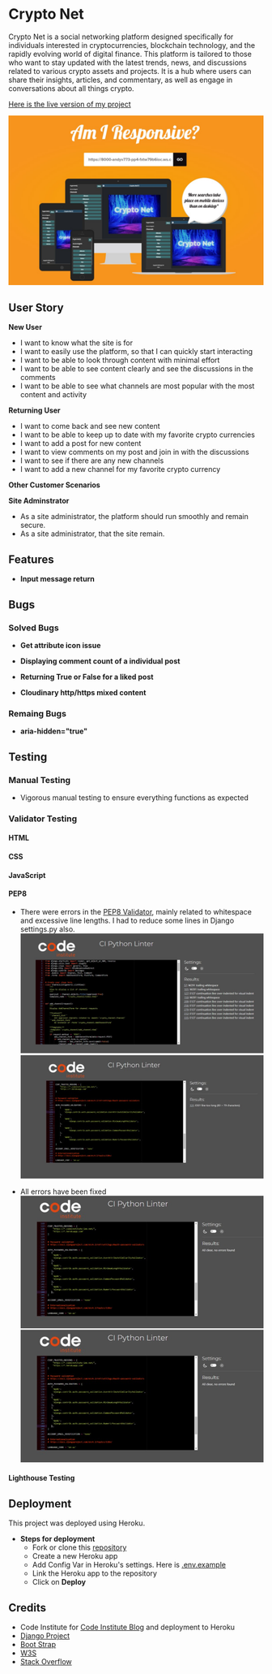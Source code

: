 # Crypto Net

Crypto Net is a social networking platform designed specifically for individuals interested in cryptocurrencies, blockchain technology, and the rapidly evolving world of digital finance. This platform is tailored to those who want to stay updated with the latest trends, news, and discussions related to various crypto assets and projects. It is a hub where users can share their insights, articles, and commentary, as well as engage in conversations about all things crypto.

[Here is the live version of my project](https://cryptonet-0fc8d0019661.herokuapp.com/)

![screenshot of Crypto Net from i am responsive](static/images/readme/resp-header.jpg)

## User Story
**New User**
- I want to know what the site is for
- I want to easily use the platform, so that I can quickly start interacting
- I want to be able to look through content with minimal effort
- I want to be able to see content clearly and see the discussions in the comments
- I want to be able to see what channels are most popular with the most content and activity

**Returning User**
- I want to come back and see new content
- I want to be able to keep up to date with my favorite crypto currencies
- I want to add a post for new content
- I want to view comments on my post and join in with the discussions
- I want to see if there are any new channels
- I want to add a new channel for my favorite crypto currency

**Other Customer Scenarios**

**Site Adminstrator**
- As a site administrator, the platform should run smoothly and remain secure.
- As a site administrator, that the site remain.

## Features


- **Input message return**


## Bugs
### Solved Bugs
- **Get attribute icon issue**

- **Displaying comment count of a individual post**

- **Returning True or False for a liked post**

- **Cloudinary http/https mixed content**

### Remaing Bugs
- **aria-hidden="true"**

## Testing
### Manual Testing
- Vigorous manual testing to ensure everything functions as expected


### Validator Testing
#### HTML
#### CSS
#### JavaScript
#### PEP8
  - There were errors in the [PEP8 Validator](https://pep8ci.herokuapp.com/), mainly related to whitespace and excessive line lengths. I had to reduce some lines in Django settings.py also.  
    ![screenshot of pep8 errors](static/images/readme/pep8-errors.jpg)
    ![screenshot of pep8 errors](static/images/readme/pep8-django-error.jpg)

  - All errors have been fixed
    ![screenshot of pep8 errors](static/images/readme/pep8-django-fix.jpg)
    ![screenshot of pep8 errors](static/images/readme/pep8-django-fix.jpg)

#### Lighthouse Testing

## Deployment
This project was deployed using Heroku.
- **Steps for deployment**
  - Fork or clone this [repository](https://github.com/AndyV773/pp4)
  - Create a new Heroku app
  - Add Config Var in Heroku's settings. Here is [.env.example](https://github.com/AndyV773/pp4/blob/main/.env.example)
  - Link the Heroku app to the repository
  - Click on **Deploy**

## Credits
- Code Institute for [Code Institute Blog](https://github.com/Code-Institute-Solutions/blog/) and deployment to Heroku
- [Django Project](https://www.djangoproject.com/)
- [Boot Strap](https://getbootstrap.com/docs/)
- [W3S](https://www.w3schools.com/)
- [Stack Overflow](https://stackoverflow.com/)

